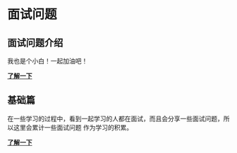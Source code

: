 # 面试问题

## 面试问题介绍

我也是个小白！一起加油吧！

[**了解一下**](/interview/)

## 基础篇

在一些学习的过程中，看到一起学习的人都在面试，而且会分享一些面试问题，所以这里会累计一些面试问题
作为学习的积累。

[**了解一下**](/interview/JavaSE/&和&&的区别.html)
